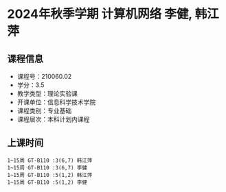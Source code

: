 # 2024年秋季学期 计算机网络 李健, 韩江萍






## 课程信息

- 课程号：210060.02
- 学分：3.5
- 教学类型：理论实验课
- 开课单位：信息科学技术学院
- 课程类别：专业基础
- 课程层次：本科计划内课程

## 上课时间

```
1~15周 GT-B110 :3(6,7) 韩江萍
1~15周 GT-B110 :3(6,7) 李健
1~15周 GT-B110 :5(1,2) 韩江萍
1~15周 GT-B110 :5(1,2) 李健
```

